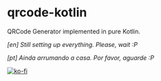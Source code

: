 # qrcode-kotlin

QRCode Generator implemented in pure Kotlin.

_[en] Still setting up everything. Please, wait :P_

_[pt] Ainda arrumando a casa. Por favor, aguarde :P_

[![ko-fi](https://ko-fi.com/img/githubbutton_sm.svg "Buy me a coffee over at Ko-fi!")](https://ko-fi.com/g0dkar)
